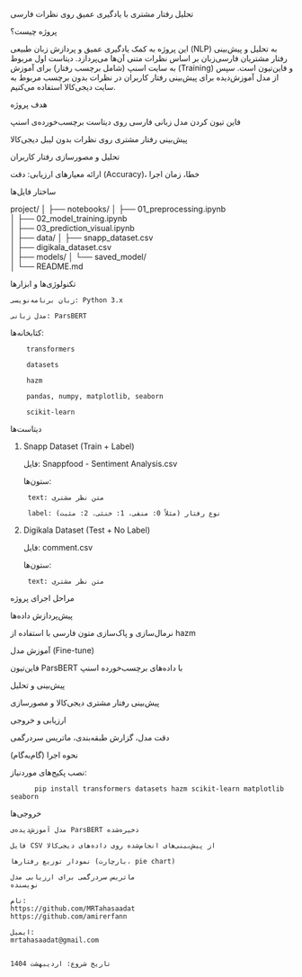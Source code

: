 تحلیل رفتار مشتری با یادگیری عمیق روی نظرات فارسی
 
 پروژه چیست؟

این پروژه به کمک یادگیری عمیق و پردازش زبان طبیعی (NLP) به تحلیل و پیش‌بینی رفتار مشتریان فارسی‌زبان بر اساس نظرات متنی آن‌ها می‌پردازد.
دیتاست اول مربوط به سایت اسنپ (شامل برچسب رفتار) برای آموزش (Training) و فاین‌تیون است. سپس از مدل آموزش‌دیده برای پیش‌بینی رفتار کاربران در نظرات بدون برچسب مربوط به سایت دیجی‌کالا استفاده می‌کنیم.

 هدف پروژه

  فاین تیون کردن مدل زبانی فارسی روی دیتاست برچسب‌خورده‌ی اسنپ


   پیش‌بینی رفتار مشتری روی نظرات بدون لیبل دیجی‌کالا


   تحلیل و مصورسازی رفتار کاربران


   ارائه معیارهای ارزیابی: دقت (Accuracy)، خطا، زمان اجرا


ساختار فایل‌ها


project/
│
├── notebooks/
│   ├── 01_preprocessing.ipynb      
│   ├── 02_model_training.ipynb     
│   ├── 03_prediction_visual.ipynb  
│
├── data/
│   ├── snapp_dataset.csv           
│   ├── digikala_dataset.csv        
│
├── models/
│   └── saved_model/                
│
└── README.md                       



تکنولوژی‌ها و ابزارها

    زبان برنامه‌نویسی: Python 3.x

    مدل زبانی: ParsBERT


  کتابخانه‌ها:

        transformers

        datasets

        hazm

        pandas, numpy, matplotlib, seaborn

        scikit-learn

 دیتاست‌ها
 
1. Snapp Dataset (Train + Label)


    فایل: Snappfood - Sentiment Analysis.csv


    ستون‌ها:

        text: متن نظر مشتری

        label: نوع رفتار (مثلاً 0: منفی، 1: خنثی، 2: مثبت)

2. Digikala Dataset (Test + No Label)

    فایل: comment.csv

    ستون‌ها:

        text: متن نظر مشتری

 مراحل اجرای پروژه

  پیش‌پردازش داده‌ها

 نرمال‌سازی و پاک‌سازی متون فارسی با استفاده از hazm

  آموزش مدل (Fine-tune)

  فاین‌تیون ParsBERT با داده‌های برچسب‌خورده اسنپ

  پیش‌بینی و تحلیل

  پیش‌بینی رفتار مشتری دیجی‌کالا و مصورسازی

  ارزیابی و خروجی

   دقت مدل، گزارش طبقه‌بندی، ماتریس سردرگمی

 نحوه اجرا (گام‌به‌گام)

  نصب پکیج‌های موردنیاز:
  
          pip install transformers datasets hazm scikit-learn matplotlib seaborn

 خروجی‌ها

    مدل آموزش‌دیده‌ی ParsBERT ذخیره‌شده

    فایل CSV از پیش‌بینی‌های انجام‌شده روی داده‌های دیجی‌کالا

    نمودار توزیع رفتارها (بارچارت، pie chart)

    ماتریس سردرگمی برای ارزیابی مدل
    نویسنده

    نام:
    https://github.com/MRTahasaadat
    https://github.com/amirerfann 

    ایمیل:
    mrtahasaadat@gmail.com
    

    تاریخ شروع: اردیبهشت 1404
